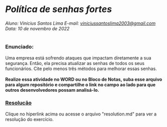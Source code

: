 # ***Política de senhas fortes***
_Aluno: Vinícius Santos Lima  E-mail: viniciussantoslima2003@gmail.com<br>Data: 10 de novembro de 2022_
#  

### Enunciado: 
Uma empresa está sofrendo ataques que impactam diretamente a sua segurança. Então, ela precisa atualizar as senhas de todos os seus funcionários. Cite pelo menos três métodos para melhorar essas senhas.
<br><br>
<b>Realize essa atividade no WORD ou no Bloco de Notas, suba esse arquivo para algum repositório e compartilhe o link no campo ao lado para que outros desenvolvedores possam analisá-lo.</b>

<h3><a href="https://github.com/p4tit0/Atividades-Softex-Recife-/blob/main/Noções%20de%20Banco%20de%20Dados/Módulo%2004/Política%20de%20senhas%20fortes/resolution.md">Resolução</a></h3>
Clique no hiperlink acima ou acesse o arquivo "resolution.md" para ver a resolução do exercício.<br>
